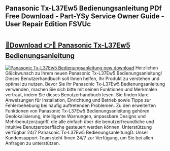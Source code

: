 ## Panasonic Tx-L37Ew5 Bedienungsanleitung PDf Free Download - Part-YSy Service Owner Guide - User Repair Edition FSVUc

# <h2><a href="http://df1bfb7.blite.top/?on=Panasonic+Tx-L37Ew5+Bedienungsanleitung">🔗Download 👉🔴 Panasonic Tx-L37Ew5 Bedienungsanleitung</a></h2>

[![Panasonic Tx-L37Ew5 Bedienungsanleitung new download](https://i.imgur.com/lujVjoI.png)](http://df1bfb7.blite.top/?on=Panasonic+Tx-L37Ew5+Bedienungsanleitung)
Herzlichen Glückwunsch zu Ihrem neuen Panasonic Tx-L37Ew5 Bedienungsanleitung! Dieses Benutzerhandbuch soll Ihnen helfen, Ihr Produkt zu verstehen und optimal zu nutzen. Bevor Sie Ihr Panasonic Tx-L37Ew5 Bedienungsanleitung verwenden, machen Sie sich bitte mit seinen Funktionen und Merkmalen vertraut, indem Sie dieses Benutzerhandbuch lesen. Sie finden klare Anweisungen für Installation, Einrichtung und Betrieb sowie Tipps zur Fehlerbehebung bei häufig auftretenden Problemen. Zu den erweiterten Funktionen von Panasonic Tx-L37Ew5 Bedienungsanleitung gehören Geolokalisierung, intelligente Warnungen, anpassbare Designs und Mehrbenutzerzugriff, die alle einfach über die benutzerfreundliche und intuitive Benutzeroberfläche gesteuert werden können. Unterstützung verfügbar 24/7 Panasonic Tx-L37Ew5 BedienungsanleitungD. Unser Kundensupport-Team steht Ihnen 24/7 zur Verfügung, um Sie bei allen Anfragen zu unterstützen.
